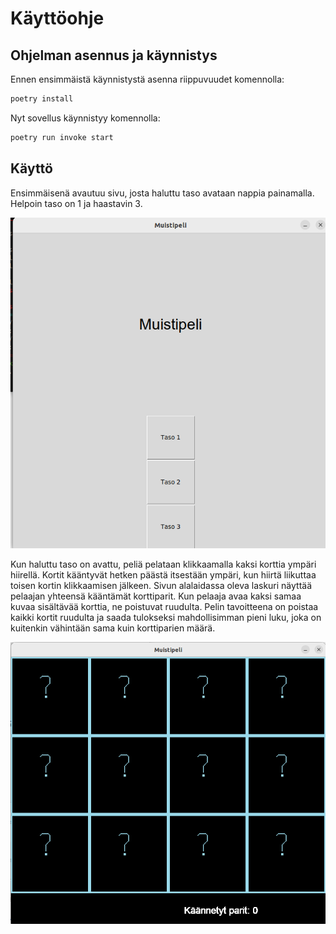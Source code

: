 # Käyttöohje

## Ohjelman asennus ja käynnistys

Ennen ensimmäistä käynnistystä asenna riippuvuudet komennolla:

```bash
poetry install
```

Nyt sovellus käynnistyy komennolla:

```bash
poetry run invoke start
```

## Käyttö

Ensimmäisenä avautuu sivu, josta haluttu taso avataan nappia painamalla. Helpoin taso on 1 ja haastavin 3. 

![Interface](../dokumentaatio/kuvat/interface.png)

Kun haluttu taso on avattu, peliä pelataan klikkaamalla kaksi korttia ympäri hiirellä. Kortit kääntyvät hetken päästä itsestään ympäri, kun hiirtä liikuttaa toisen kortin klikkaamisen jälkeen. Sivun alalaidassa oleva laskuri näyttää pelaajan yhteensä kääntämät korttiparit. Kun pelaaja avaa kaksi samaa kuvaa sisältävää korttia, ne poistuvat ruudulta. Pelin tavoitteena on poistaa kaikki kortit ruudulta ja saada tulokseksi mahdollisimman pieni luku, joka on kuitenkin vähintään sama kuin korttiparien määrä. 

![Game](../dokumentaatio/kuvat/game.png)